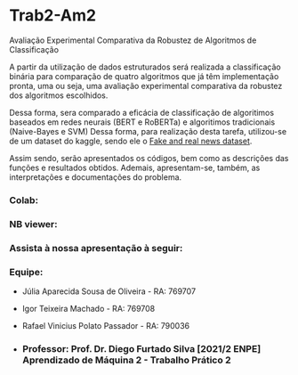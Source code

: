 # Trab2-Am2
Avaliação Experimental Comparativa da Robustez de Algoritmos de Classificação  

A partir da utilização de dados estruturados será realizada a classificação binária para comparação de quatro algoritmos que já têm implementação pronta, uma ou seja, uma avaliação experimental comparativa da robustez dos algoritmos escolhidos. 

Dessa forma, sera comparado a eficácia de classificação de algoritimos baseados em redes neurais (BERT e RoBERTa) e algoritimos tradicionais (Naive-Bayes e SVM)  Dessa forma, para realização desta tarefa, utilizou-se de um dataset do kaggle, sendo ele o [Fake and real news dataset](https://www.kaggle.com/datasets/clmentbisaillon/fake-and-real-news-dataset).

Assim sendo, serão apresentados os códigos, bem como as descrições das funções e resultados obtidos. Ademais, apresentam-se, também, as interpretações e documentações do problema.  

### Colab:  

### NB viewer:  

### Assista à nossa apresentação à seguir:    

### Equipe:
* Júlia Aparecida Sousa de Oliveira    - RA: 769707 
* Igor Teixeira Machado                - RA: 769708
* Rafael Vinicius Polato Passador      - RA: 790036   
 
* ### Professor: Prof. Dr. Diego Furtado Silva  [2021/2 ENPE] Aprendizado de Máquina 2 - Trabalho Prático 2
